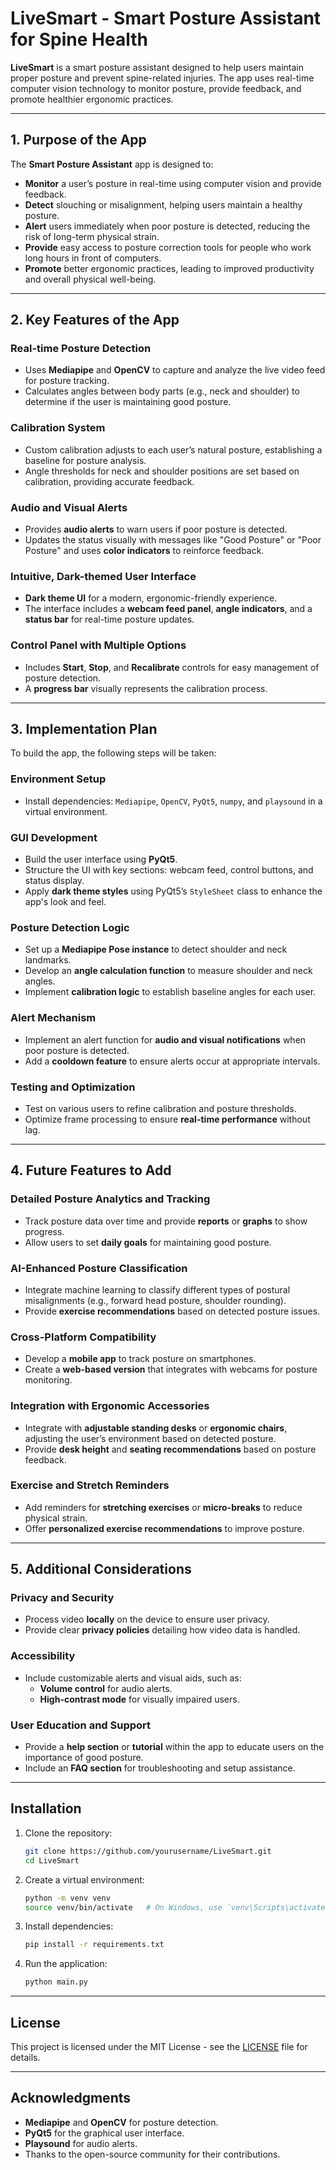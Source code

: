 # LiveSmart - Smart Posture Assistant for Spine Health

**LiveSmart** is a smart posture assistant designed to help users maintain proper posture and prevent spine-related injuries. The app uses real-time computer vision technology to monitor posture, provide feedback, and promote healthier ergonomic practices.

---

## 1. Purpose of the App

The **Smart Posture Assistant** app is designed to:

- **Monitor** a user’s posture in real-time using computer vision and provide feedback.
- **Detect** slouching or misalignment, helping users maintain a healthy posture.
- **Alert** users immediately when poor posture is detected, reducing the risk of long-term physical strain.
- **Provide** easy access to posture correction tools for people who work long hours in front of computers.
- **Promote** better ergonomic practices, leading to improved productivity and overall physical well-being.

---

## 2. Key Features of the App

### Real-time Posture Detection

- Uses **Mediapipe** and **OpenCV** to capture and analyze the live video feed for posture tracking.
- Calculates angles between body parts (e.g., neck and shoulder) to determine if the user is maintaining good posture.

### Calibration System

- Custom calibration adjusts to each user’s natural posture, establishing a baseline for posture analysis.
- Angle thresholds for neck and shoulder positions are set based on calibration, providing accurate feedback.

### Audio and Visual Alerts

- Provides **audio alerts** to warn users if poor posture is detected.
- Updates the status visually with messages like "Good Posture" or "Poor Posture" and uses **color indicators** to reinforce feedback.

### Intuitive, Dark-themed User Interface

- **Dark theme UI** for a modern, ergonomic-friendly experience.
- The interface includes a **webcam feed panel**, **angle indicators**, and a **status bar** for real-time posture updates.

### Control Panel with Multiple Options

- Includes **Start**, **Stop**, and **Recalibrate** controls for easy management of posture detection.
- A **progress bar** visually represents the calibration process.

---

## 3. Implementation Plan

To build the app, the following steps will be taken:

### Environment Setup

- Install dependencies: `Mediapipe`, `OpenCV`, `PyQt5`, `numpy`, and `playsound` in a virtual environment.

### GUI Development

- Build the user interface using **PyQt5**.
- Structure the UI with key sections: webcam feed, control buttons, and status display.
- Apply **dark theme styles** using PyQt5’s `StyleSheet` class to enhance the app's look and feel.

### Posture Detection Logic

- Set up a **Mediapipe Pose instance** to detect shoulder and neck landmarks.
- Develop an **angle calculation function** to measure shoulder and neck angles.
- Implement **calibration logic** to establish baseline angles for each user.

### Alert Mechanism

- Implement an alert function for **audio and visual notifications** when poor posture is detected.
- Add a **cooldown feature** to ensure alerts occur at appropriate intervals.

### Testing and Optimization

- Test on various users to refine calibration and posture thresholds.
- Optimize frame processing to ensure **real-time performance** without lag.

---

## 4. Future Features to Add

### Detailed Posture Analytics and Tracking

- Track posture data over time and provide **reports** or **graphs** to show progress.
- Allow users to set **daily goals** for maintaining good posture.

### AI-Enhanced Posture Classification

- Integrate machine learning to classify different types of postural misalignments (e.g., forward head posture, shoulder rounding).
- Provide **exercise recommendations** based on detected posture issues.

### Cross-Platform Compatibility

- Develop a **mobile app** to track posture on smartphones.
- Create a **web-based version** that integrates with webcams for posture monitoring.

### Integration with Ergonomic Accessories

- Integrate with **adjustable standing desks** or **ergonomic chairs**, adjusting the user’s environment based on detected posture.
- Provide **desk height** and **seating recommendations** based on posture feedback.

### Exercise and Stretch Reminders

- Add reminders for **stretching exercises** or **micro-breaks** to reduce physical strain.
- Offer **personalized exercise recommendations** to improve posture.

---

## 5. Additional Considerations

### Privacy and Security

- Process video **locally** on the device to ensure user privacy.
- Provide clear **privacy policies** detailing how video data is handled.

### Accessibility

- Include customizable alerts and visual aids, such as:
  - **Volume control** for audio alerts.
  - **High-contrast mode** for visually impaired users.

### User Education and Support

- Provide a **help section** or **tutorial** within the app to educate users on the importance of good posture.
- Include an **FAQ section** for troubleshooting and setup assistance.

---

## Installation

1. Clone the repository:
    ```bash
    git clone https://github.com/yourusername/LiveSmart.git
    cd LiveSmart
    ```

2. Create a virtual environment:
    ```bash
    python -m venv venv
    source venv/bin/activate   # On Windows, use `venv\Scripts\activate`
    ```

3. Install dependencies:
    ```bash
    pip install -r requirements.txt
    ```

4. Run the application:
    ```bash
    python main.py
    ```

---

## License

This project is licensed under the MIT License - see the [LICENSE](LICENSE) file for details.

---

## Acknowledgments

- **Mediapipe** and **OpenCV** for posture detection.
- **PyQt5** for the graphical user interface.
- **Playsound** for audio alerts.
- Thanks to the open-source community for their contributions.

